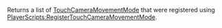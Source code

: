 Returns a list of [TouchCameraMovementMode](https://developer.roblox.com/en-us/api-reference/enum/TouchCameraMovementMode) that were registered using [PlayerScripts:RegisterTouchCameraMovementMode](https://developer.roblox.com/en-us/api-reference/function/PlayerScripts/RegisterTouchCameraMovementMode).